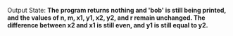 Output State: **The program returns nothing and 'bob' is still being printed, and the values of n, m, x1, y1, x2, y2, and r remain unchanged. The difference between x2 and x1 is still even, and y1 is still equal to y2.**